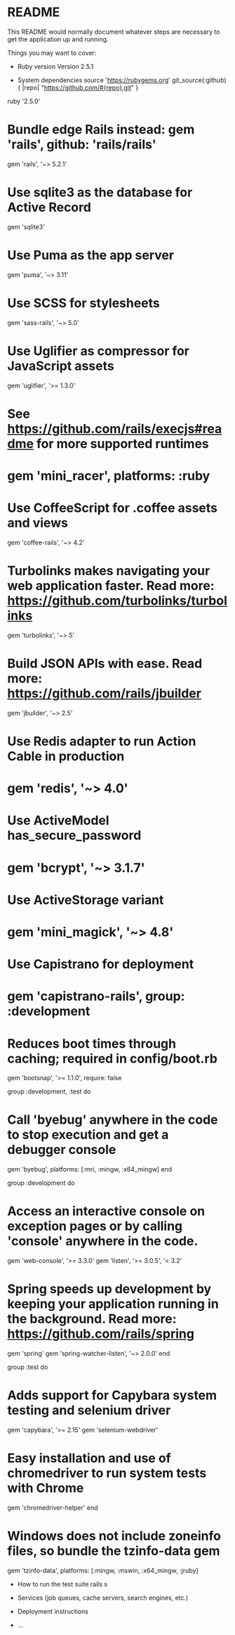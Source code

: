 # README

This README would normally document whatever steps are necessary to get the
application up and running.

Things you may want to cover:

* Ruby version
Version 2.5.1

* System dependencies
source 'https://rubygems.org'
git_source(:github) { |repo| "https://github.com/#{repo}.git" }

ruby '2.5.0'

# Bundle edge Rails instead: gem 'rails', github: 'rails/rails'
gem 'rails', '~> 5.2.1'
# Use sqlite3 as the database for Active Record
gem 'sqlite3'
# Use Puma as the app server
gem 'puma', '~> 3.11'
# Use SCSS for stylesheets
gem 'sass-rails', '~> 5.0'
# Use Uglifier as compressor for JavaScript assets
gem 'uglifier', '>= 1.3.0'
# See https://github.com/rails/execjs#readme for more supported runtimes
# gem 'mini_racer', platforms: :ruby

# Use CoffeeScript for .coffee assets and views
gem 'coffee-rails', '~> 4.2'
# Turbolinks makes navigating your web application faster. Read more: https://github.com/turbolinks/turbolinks
gem 'turbolinks', '~> 5'
# Build JSON APIs with ease. Read more: https://github.com/rails/jbuilder
gem 'jbuilder', '~> 2.5'
# Use Redis adapter to run Action Cable in production
# gem 'redis', '~> 4.0'
# Use ActiveModel has_secure_password
# gem 'bcrypt', '~> 3.1.7'

# Use ActiveStorage variant
# gem 'mini_magick', '~> 4.8'

# Use Capistrano for deployment
# gem 'capistrano-rails', group: :development

# Reduces boot times through caching; required in config/boot.rb
gem 'bootsnap', '>= 1.1.0', require: false

group :development, :test do
  # Call 'byebug' anywhere in the code to stop execution and get a debugger console
  gem 'byebug', platforms: [:mri, :mingw, :x64_mingw]
end

group :development do
  # Access an interactive console on exception pages or by calling 'console' anywhere in the code.
  gem 'web-console', '>= 3.3.0'
  gem 'listen', '>= 3.0.5', '< 3.2'
  # Spring speeds up development by keeping your application running in the background. Read more: https://github.com/rails/spring
  gem 'spring'
  gem 'spring-watcher-listen', '~> 2.0.0'
end

group :test do
  # Adds support for Capybara system testing and selenium driver
  gem 'capybara', '>= 2.15'
  gem 'selenium-webdriver'
  # Easy installation and use of chromedriver to run system tests with Chrome
  gem 'chromedriver-helper'
end

# Windows does not include zoneinfo files, so bundle the tzinfo-data gem
gem 'tzinfo-data', platforms: [:mingw, :mswin, :x64_mingw, :jruby]



* How to run the test suite
rails s


* Services (job queues, cache servers, search engines, etc.)

* Deployment instructions

* ...
